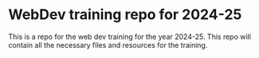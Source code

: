 # WebDev training repo for 2024-25
This is a repo for the web dev training for the year 2024-25. This repo will contain all the necessary files and resources for the training.

